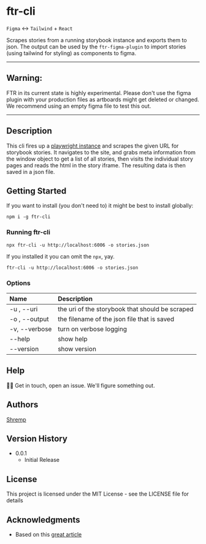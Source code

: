 # ftr-cli

`Figma` <-> `Tailwind` + `React`

Scrapes stories from a running storybook instance and exports them to json. The output can be used by the `ftr-figma-plugin` to import stories (using tailwind for styling) as components to figma.

---

## Warning:

FTR in its current state is highly experimental. Please don't use the figma plugin with your production files as artboards might get deleted or changed. We recommend using an empty figma file to test this out.

---

## Description

This cli fires up a [playwright instance](https://playwright.dev/) and scrapes the given URL for storybook stories. It navigates to the site, and grabs meta information from the window object to get a list of all stories, then visits the individual story pages and reads the html in the story iframe. The resulting data is then saved in a json file.

## Getting Started

If you want to install (you don't need to) it might be best to install globally:

`npm i -g ftr-cli`

### Running ftr-cli

`npx ftr-cli -u http://localhost:6006 -o stories.json`

If you installed it you can omit the `npx`, yay.

`ftr-cli -u http://localhost:6006 -o stories.json`

### Options

| Name                       | Description                                     |
| :------------------------- | :---------------------------------------------- |
| -u <url>, --uri <url>      | the uri of the storybook that should be scraped |
| -o <file>, --output <file> | the filename of the json file that is saved     |
| -v, --verbose              | turn on verbose logging                         |
| --help                     | show help                                       |
| --version                  | show version                                    |

## Help

🤷‍♂️ Get in touch, open an issue. We'll figure something out.

## Authors

[Shremp](till@eightdaysaweek.cc)

## Version History

- 0.0.1
  - Initial Release

## License

This project is licensed under the MIT License - see the LICENSE file for details

## Acknowledgments

- Based on this [great article](https://medium.com/geekculture/building-a-node-js-cli-with-typescript-packaged-and-distributed-via-homebrew-15ba2fadcb81)
